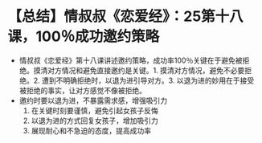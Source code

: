 # 【总结】情叔叔《恋爱经》：25第十八课，100％成功邀约策略

-   情叔叔《恋爱经》第十八课讲述邀约策略，成功率100％关键在于避免被拒绝。摸清对方情况和避免直接邀约是关键。1. 摸清对方情况，避免不必要拒绝。2. 遭到不明确拒绝时，以退为进引导对方。3. 以退为进的妙用在于接受被拒绝的事实，让对方感觉不像被拒绝。
-   邀约时要以退为进，不暴露需求感，增强吸引力
    1.  在关键时刻要谨慎，避免引起女孩子反悔
    2.  以退为进的方式回复女孩子，增加吸引力
    3.  展现耐心和不急迫的态度，提高成功率